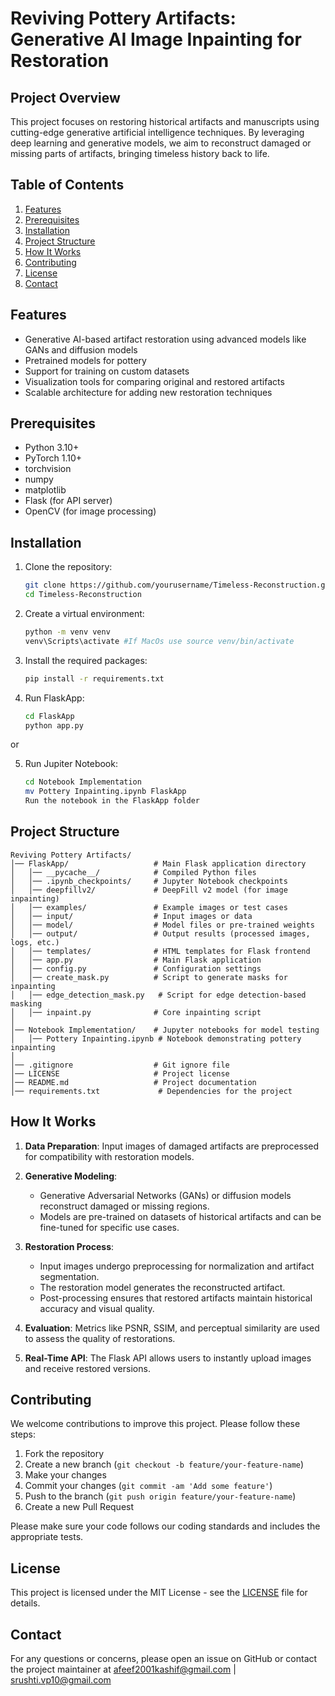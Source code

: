 # Reviving Pottery Artifacts: Generative AI Image Inpainting for Restoration

## Project Overview

This project focuses on restoring historical artifacts and manuscripts using cutting-edge generative artificial intelligence techniques. By leveraging deep learning and generative models, we aim to reconstruct damaged or missing parts of artifacts, bringing timeless history back to life.

## Table of Contents

1. [Features](#features)
2. [Prerequisites](#prerequisites)
3. [Installation](#installation)
4. [Project Structure](#project-structure)
5. [How It Works](#how-it-works)
6. [Contributing](#contributing)
7. [License](#license)
8. [Contact](#contact)

## Features

- Generative AI-based artifact restoration using advanced models like GANs and diffusion models
- Pretrained models for pottery 
- Support for training on custom datasets
- Visualization tools for comparing original and restored artifacts
- Scalable architecture for adding new restoration techniques

## Prerequisites

- Python 3.10+
- PyTorch 1.10+
- torchvision
- numpy
- matplotlib
- Flask (for API server)
- OpenCV (for image processing)

## Installation

1. Clone the repository:

   ```bash
   git clone https://github.com/yourusername/Timeless-Reconstruction.git
   cd Timeless-Reconstruction

2. Create a virtual environment:

   ```bash
   python -m venv venv
   venv\Scripts\activate #If MacOs use source venv/bin/activate 

3. Install the required packages:

   ```bash
   pip install -r requirements.txt

4. Run FlaskApp:

   ```bash
   cd FlaskApp
   python app.py

or

5. Run Jupiter Notebook:

   ```bash
   cd Notebook Implementation
   mv Pottery Inpainting.ipynb FlaskApp
   Run the notebook in the FlaskApp folder

## Project Structure
```text
Reviving Pottery Artifacts/
│── FlaskApp/                   # Main Flask application directory
│   │── __pycache__/            # Compiled Python files
│   │── .ipynb_checkpoints/     # Jupyter Notebook checkpoints
│   │── deepfillv2/             # DeepFill v2 model (for image inpainting)
│   │── examples/               # Example images or test cases
│   │── input/                  # Input images or data
│   │── model/                  # Model files or pre-trained weights
│   │── output/                 # Output results (processed images, logs, etc.)
│   │── templates/              # HTML templates for Flask frontend
│   │── app.py                  # Main Flask application
│   │── config.py               # Configuration settings
│   │── create_mask.py          # Script to generate masks for inpainting
│   │── edge_detection_mask.py   # Script for edge detection-based masking
│   │── inpaint.py              # Core inpainting script
│
│── Notebook Implementation/    # Jupyter notebooks for model testing
│   │── Pottery Inpainting.ipynb # Notebook demonstrating pottery inpainting
│
│── .gitignore                  # Git ignore file
│── LICENSE                     # Project license
│── README.md                   # Project documentation
│── requirements.txt             # Dependencies for the project
```
## How It Works

1. **Data Preparation**: Input images of damaged artifacts are preprocessed for compatibility with restoration models.

2. **Generative Modeling**: 
   - Generative Adversarial Networks (GANs) or diffusion models reconstruct damaged or missing regions.
   - Models are pre-trained on datasets of historical artifacts and can be fine-tuned for specific use cases.

3. **Restoration Process**:
   - Input images undergo preprocessing for normalization and artifact segmentation.
   - The restoration model generates the reconstructed artifact.
   - Post-processing ensures that restored artifacts maintain historical accuracy and visual quality.
  
4. **Evaluation**: Metrics like PSNR, SSIM, and perceptual similarity are used to assess the quality of restorations.

5. **Real-Time API**: The Flask API allows users to instantly upload images and receive restored versions.

## Contributing

We welcome contributions to improve this project. Please follow these steps:

1. Fork the repository
2. Create a new branch (`git checkout -b feature/your-feature-name`)
3. Make your changes
4. Commit your changes (`git commit -am 'Add some feature'`)
5. Push to the branch (`git push origin feature/your-feature-name`)
6. Create a new Pull Request

Please make sure your code follows our coding standards and includes the appropriate tests.

## License

This project is licensed under the MIT License - see the [LICENSE](LICENSE) file for details.

## Contact

For any questions or concerns, please open an issue on GitHub or contact the project maintainer at afeef2001kashif@gmail.com | srushti.vp10@gmail.com                
